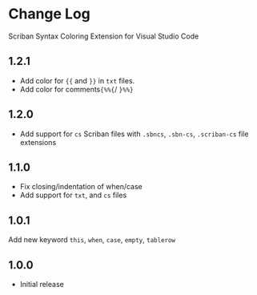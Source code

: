 # Change Log

Scriban Syntax Coloring Extension for Visual Studio Code

## 1.2.1

- Add color for `{{` and `}}` in `txt` files.
- Add color for comments`{%%{`/ `}%%}`

## 1.2.0

- Add support for `cs`  Scriban files with `.sbncs`, `.sbn-cs`, `.scriban-cs` file extensions

## 1.1.0

- Fix closing/indentation of when/case
- Add support for `txt`, and `cs` files

## 1.0.1

Add new keyword `this`, `when`, `case`, `empty`, `tablerow`

## 1.0.0
- Initial release